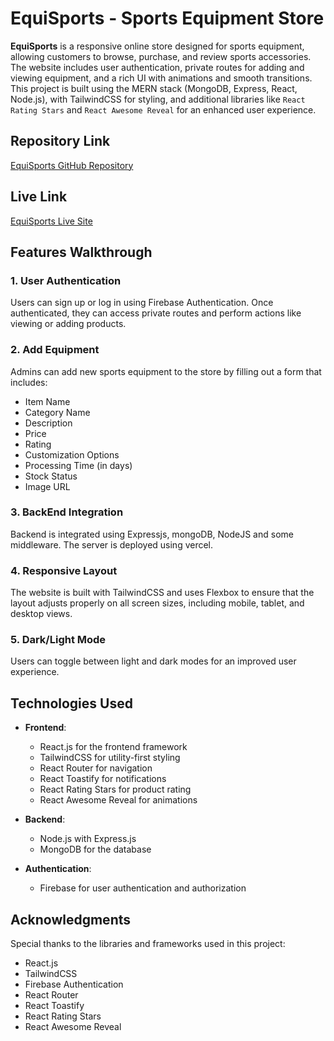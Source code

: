 # EquiSports - Sports Equipment Store

**EquiSports** is a responsive online store designed for sports equipment, allowing customers to browse, purchase, and review sports accessories. The website includes user authentication, private routes for adding and viewing equipment, and a rich UI with animations and smooth transitions. This project is built using the MERN stack (MongoDB, Express, React, Node.js), with TailwindCSS for styling, and additional libraries like `React Rating Stars` and `React Awesome Reveal` for an enhanced user experience.

## Repository Link

[EquiSports GitHub Repository](https://github.com/programming-hero-web-course2/b10-a10-client-side-Md-Huzaifa-Islam)

## Live Link

[EquiSports Live Site](https://sports-equipments.web.app/)

## Features Walkthrough

### 1. User Authentication

Users can sign up or log in using Firebase Authentication. Once authenticated, they can access private routes and perform actions like viewing or adding products.

### 2. Add Equipment

Admins can add new sports equipment to the store by filling out a form that includes:

- Item Name
- Category Name
- Description
- Price
- Rating
- Customization Options
- Processing Time (in days)
- Stock Status
- Image URL

### 3. BackEnd Integration

Backend is integrated using Expressjs, mongoDB, NodeJS and some middleware. The server is deployed using vercel.

### 4. Responsive Layout

The website is built with TailwindCSS and uses Flexbox to ensure that the layout adjusts properly on all screen sizes, including mobile, tablet, and desktop views.

### 5. Dark/Light Mode

Users can toggle between light and dark modes for an improved user experience.

## Technologies Used

- **Frontend**:
  - React.js for the frontend framework
  - TailwindCSS for utility-first styling
  - React Router for navigation
  - React Toastify for notifications
  - React Rating Stars for product rating
  - React Awesome Reveal for animations
- **Backend**:
  - Node.js with Express.js
  - MongoDB for the database
- **Authentication**:

  - Firebase for user authentication and authorization

## Acknowledgments

Special thanks to the libraries and frameworks used in this project:

- React.js
- TailwindCSS
- Firebase Authentication
- React Router
- React Toastify
- React Rating Stars
- React Awesome Reveal
